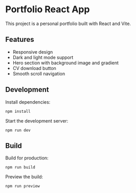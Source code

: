 # Portfolio React App

This project is a personal portfolio built with React and Vite.

## Features

- Responsive design
- Dark and light mode support
- Hero section with background image and gradient
- CV download button
- Smooth scroll navigation

## Development

Install dependencies:

```
npm install
```

Start the development server:

```
npm run dev
```

## Build

Build for production:

```
npm run build
```

Preview the build:

```
npm run preview
```